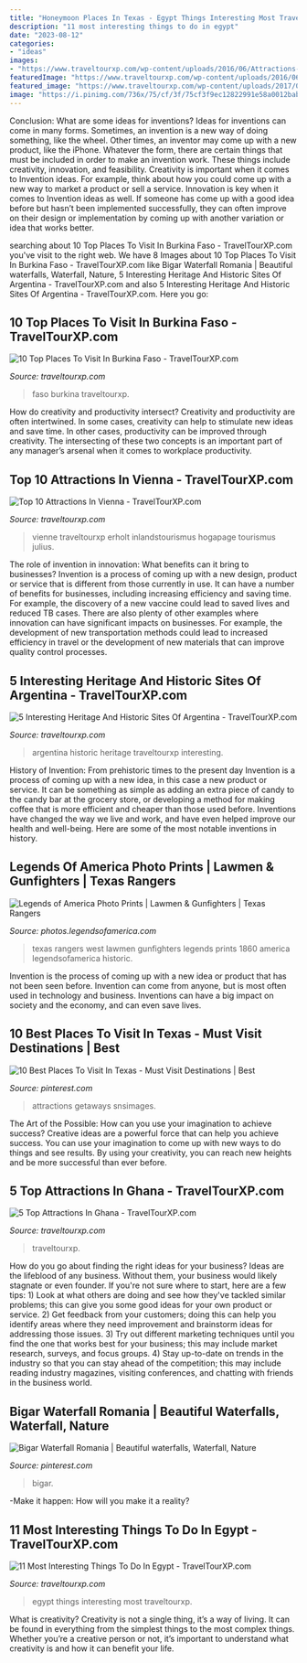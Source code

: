 ```yaml
---
title: "Honeymoon Places In Texas - Egypt Things Interesting Most Traveltourxp"
description: "11 most interesting things to do in egypt"
date: "2023-08-12"
categories:
- "ideas"
images:
- "https://www.traveltourxp.com/wp-content/uploads/2016/06/Attractions-In-Vienna.jpg"
featuredImage: "https://www.traveltourxp.com/wp-content/uploads/2016/06/featured-burkino.jpg"
featured_image: "https://www.traveltourxp.com/wp-content/uploads/2017/01/5-Interesting-Heritage-And-Historic-Sites-Of-Argentina.jpg"
image: "https://i.pinimg.com/736x/75/cf/3f/75cf3f9ec12822991e58a0012bab209d.jpg"
---
```



Conclusion: What are some ideas for inventions?
Ideas for inventions can come in many forms. Sometimes, an invention is a new way of doing something, like the wheel. Other times, an inventor may come up with a new product, like the iPhone. Whatever the form, there are certain things that must be included in order to make an invention work. These things include creativity, innovation, and feasibility. 
Creativity is important when it comes to Invention ideas. For example, think about how you could come up with a new way to market a product or sell a service. Innovation is key when it comes to Invention ideas as well. If someone has come up with a good idea before but hasn’t been implemented successfully, they can often improve on their design or implementation by coming up with another variation or idea that works better.

	

		
searching about 10 Top Places To Visit In Burkina Faso - TravelTourXP.com you've visit to the right web. We have 8 Images about 10 Top Places To Visit In Burkina Faso - TravelTourXP.com like Bigar Waterfall Romania | Beautiful waterfalls, Waterfall, Nature, 5 Interesting Heritage And Historic Sites Of Argentina - TravelTourXP.com and also 5 Interesting Heritage And Historic Sites Of Argentina - TravelTourXP.com. Here you go:
		
    
## 10 Top Places To Visit In Burkina Faso - TravelTourXP.com

<img loading=lazy src="https://www.traveltourxp.com/wp-content/uploads/2016/06/featured-burkino.jpg" onerror="this.onerror=null;this.src='https://tse4.mm.bing.net/th?id=OIP.MM3TDds-kmzHa-B9vBzRJwHaD8&amp;pid=15.1';" alt="10 Top Places To Visit In Burkina Faso - TravelTourXP.com">

_Source: traveltourxp.com_

>faso burkina traveltourxp. 

	

How do creativity and productivity intersect?
Creativity and productivity are often intertwined. In some cases, creativity can help to stimulate new ideas and save time. In other cases, productivity can be improved through creativity. The intersecting of these two concepts is an important part of any manager’s arsenal when it comes to workplace productivity.

    
## Top 10 Attractions In Vienna - TravelTourXP.com

<img loading=lazy src="https://www.traveltourxp.com/wp-content/uploads/2016/06/Attractions-In-Vienna.jpg" onerror="this.onerror=null;this.src='https://tse1.mm.bing.net/th?id=OIP.534EtV3rzY-RYI8CNIOEUQHaD8&amp;pid=15.1';" alt="Top 10 Attractions In Vienna - TravelTourXP.com">

_Source: traveltourxp.com_

>vienne traveltourxp erholt inlandstourismus hogapage tourismus julius. 

	

The role of invention in innovation: What benefits can it bring to businesses?
Invention is a process of coming up with a new design, product or service that is different from those currently in use. It can have a number of benefits for businesses, including increasing efficiency and saving time. For example, the discovery of a new vaccine could lead to saved lives and reduced TB cases. There are also plenty of other examples where innovation can have significant impacts on businesses. For example, the development of new transportation methods could lead to increased efficiency in travel or the development of new materials that can improve quality control processes.

    
## 5 Interesting Heritage And Historic Sites Of Argentina - TravelTourXP.com

<img loading=lazy src="https://www.traveltourxp.com/wp-content/uploads/2017/01/5-Interesting-Heritage-And-Historic-Sites-Of-Argentina.jpg" onerror="this.onerror=null;this.src='https://tse3.mm.bing.net/th?id=OIP.pfeukLN6mj31nuUakD0PXQHaD8&amp;pid=15.1';" alt="5 Interesting Heritage And Historic Sites Of Argentina - TravelTourXP.com">

_Source: traveltourxp.com_

>argentina historic heritage traveltourxp interesting. 

	

History of Invention: From prehistoric times to the present day
Invention is a process of coming up with a new idea, in this case a new product or service. It can be something as simple as adding an extra piece of candy to the candy bar at the grocery store, or developing a method for making coffee that is more efficient and cheaper than those used before. Inventions have changed the way we live and work, and have even helped improve our health and well-being. Here are some of the most notable inventions in history.

    
## Legends Of America Photo Prints | Lawmen &amp; Gunfighters | Texas Rangers

<img loading=lazy src="https://photos.legendsofamerica.com/img/s/v-3/p396129077-4.jpg" onerror="this.onerror=null;this.src='https://tse4.mm.bing.net/th?id=OIP.4J7wvnA3fKiqKN_zcC9g7gHaF3&amp;pid=15.1';" alt="Legends of America Photo Prints | Lawmen &amp; Gunfighters | Texas Rangers">

_Source: photos.legendsofamerica.com_

>texas rangers west lawmen gunfighters legends prints 1860 america legendsofamerica historic. 

	

Invention is the process of coming up with a new idea or product that has not been seen before. Invention can come from anyone, but is most often used in technology and business. Inventions can have a big impact on society and the economy, and can even save lives.

    
## 10 Best Places To Visit In Texas - Must Visit Destinations | Best

<img loading=lazy src="https://i.pinimg.com/736x/75/cf/3f/75cf3f9ec12822991e58a0012bab209d.jpg" onerror="this.onerror=null;this.src='https://tse4.mm.bing.net/th?id=OIP.6-VbtGh5Uw3NCC7JN1dMfwHaOe&amp;pid=15.1';" alt="10 Best Places To Visit In Texas - Must Visit Destinations | Best">

_Source: pinterest.com_

>attractions getaways snsimages. 

	

The Art of the Possible: How can you use your imagination to achieve success?
Creative ideas are a powerful force that can help you achieve success. You can use your imagination to come up with new ways to do things and see results. By using your creativity, you can reach new heights and be more successful than ever before.

    
## 5 Top Attractions In Ghana - TravelTourXP.com

<img loading=lazy src="https://www.traveltourxp.com/wp-content/uploads/2016/05/Top-Attractions-In-Ghana.jpg" onerror="this.onerror=null;this.src='https://tse2.mm.bing.net/th?id=OIP.RjOcHZxhd2Yf08hUbbjd5QHaD8&amp;pid=15.1';" alt="5 Top Attractions In Ghana - TravelTourXP.com">

_Source: traveltourxp.com_

>traveltourxp. 

	

How do you go about finding the right ideas for your business?
Ideas are the lifeblood of any business. Without them, your business would likely stagnate or even founder. If you're not sure where to start, here are a few tips: 1) Look at what others are doing and see how they've tackled similar problems; this can give you some good ideas for your own product or service. 2) Get feedback from your customers; doing this can help you identify areas where they need improvement and brainstorm ideas for addressing those issues. 3) Try out different marketing techniques until you find the one that works best for your business; this may include market research, surveys, and focus groups. 4) Stay up-to-date on trends in the industry so that you can stay ahead of the competition; this may include reading industry magazines, visiting conferences, and chatting with friends in the business world.

    
## Bigar Waterfall Romania | Beautiful Waterfalls, Waterfall, Nature

<img loading=lazy src="https://i.pinimg.com/736x/72/67/da/7267daeb5beb8dce64374590146006e7--romania-waterfall.jpg" onerror="this.onerror=null;this.src='https://tse1.mm.bing.net/th?id=OIP.7_85lWl4YeBolOl5ECpzZQHaHa&amp;pid=15.1';" alt="Bigar Waterfall Romania | Beautiful waterfalls, Waterfall, Nature">

_Source: pinterest.com_

>bigar. 

	

-Make it happen: How will you make it a reality?

    
## 11 Most Interesting Things To Do In Egypt - TravelTourXP.com

<img loading=lazy src="https://www.traveltourxp.com/wp-content/uploads/2017/07/Interesting-Things-To-Do-In-Egypt.jpg" onerror="this.onerror=null;this.src='https://tse2.mm.bing.net/th?id=OIP.fEil886JBxEltrkDossqFAHaD8&amp;pid=15.1';" alt="11 Most Interesting Things To Do In Egypt - TravelTourXP.com">

_Source: traveltourxp.com_

>egypt things interesting most traveltourxp. 

	

What is creativity?
Creativity is not a single thing, it’s a way of living. It can be found in everything from the simplest things to the most complex things. Whether you’re a creative person or not, it’s important to understand what creativity is and how it can benefit your life.

